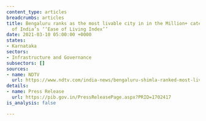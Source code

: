 ```yaml
---
content_type: articles
breadcrumbs: articles
title: Bengaluru ranks as the most livable city in in the Million+ category in government
  of India’s ‘‘Ease of Living Index’’
date: 2021-03-10 05:00:00 +0000
states:
- Karnataka
sectors:
- Infrastructure and Governance
subsectors: []
sources:
- name: NDTV
  url: https://www.ndtv.com/india-news/bengaluru-shimla-ranked-most-livable-cities-in-governments-ease-of-living-index-2020-2383487
details:
- name: Press Release
  url: https://pib.gov.in/PressReleasePage.aspx?PRID=1702417
is_analysis: false

---
```

